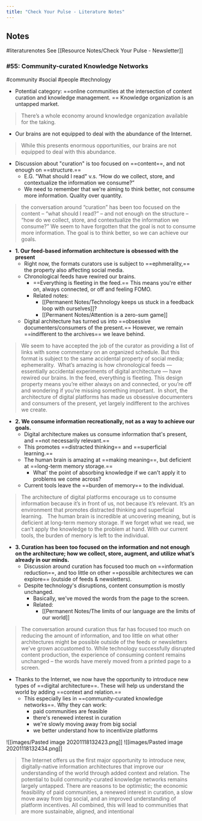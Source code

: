 ```yaml
---
title: "Check Your Pulse - Literature Notes"
---
```

##  Notes
#literaturenotes 
See [[Resource Notes/Check Your Pulse - Newsletter]]
### #55: Community-curated Knowledge Networks
#community #social #people #technology 
- Potential category: ==online communities at the intersection of content curation and knowledge management. == Knowledge organization is an untapped market.
> There’s a whole economy around knowledge organization available for the taking. 
- Our brains are not equipped to deal with the abundance of the Internet.
> While this presents enormous opportunities, our brains are not  equipped to deal with this abundance. 
- Discussion about "curation" is too focused on ==content==, and not enough on ==structure.==
	- E.G. "What should I read" v.s. “How do we collect, store, and contextualize the information we consume?” 
	- We need to remember that we're aiming to think better, not consume more information. Quality over quantity.
> the conversation around “curation” has been too focused on the content – “what should I read?” – and not enough on the structure – “how do we collect, store, and contextualize the information we consume?” We seem to have forgotten that the goal is not to consume more information. The goal is to think better, so we can achieve our goals. 
- **1. Our feed-based information architecture is obsessed with the present**
	- Right now, the formats curators use is subject to ==ephmerality,== the property also affecting social media.
	- Chronological feeds have rewired our brains.
		- ==Everything is fleeting in the feed.== This means you're either on, always connected, or off and feeling FOMO.
		- Related notes:
			- [[Permanent Notes/Technology keeps us stuck in a feedback loop with ourselves]]?
			- [[Permanent Notes/Attention is a zero-sum game]]
	- Digital architecture has turned us into ==obsessive documenters/consumers of the present.== However, we remain ==indifferent to the archives== we leave behind.
>We seem to have accepted the job of the curator as providing a list of links with some commentary on an organized schedule. But this format is subject to the same accidental property of social media; ephemerality. 
> What’s amazing is how chronological feeds — essentially accidental experiments of digital architecture — have rewired our brains. In the feed, everything is fleeting. This design property means you’re either always on and connected, or you’re off and wondering if you’re missing something important. 
> In short, the architecture of digital platforms has made us obsessive documenters and consumers of the present, yet largely indifferent to the archives we create.
- **2. We consume information recreationally, not as a way to achieve our goals.**
	- Digital architecture makes us consume information that's present, and ==not necessarily relevant.==
	- This promotes ==distracted thinking== and ==superficial learning.==
	- The human brain is amazing at ==making meaning==, but deficient at ==long-term memory storage.==
		- What' the point of absorbing knowledge if we can't apply it to problems we come across?
	- Current tools leave the ==burden of memory== to the individual.
> The architecture of digital platforms encourage us to consume information because it’s in front of us, not because it’s relevant.
> It’s an environment that promotes distracted thinking and superficial learning.  
> The human brain is incredible at uncovering meaning, but is deficient at long-term memory storage. If we forget what we read, we can’t apply the knowledge to the problem at hand.
> With our current tools, the burden of memory is left to the individual.
- **3. Curation has been too focused on the information and not enough on the architecture; how we collect, store, augment, and utilize what’s already in our minds.**
	- Discussion around curation has focused too much on ==information reduction==, and too little on other ==possible architectures we can explore== (outside of feeds & newsletters).
	- Despite technology's disruptions, content consumption is mostly unchanged.
		- Basically, we've moved the words from the page to the screen.
		- Related:
			- [[Permanent Notes/The limits of our language are the limits of our world]]
> The conversation around curation thus far has focused too much on reducing the amount of information, and too little on what other architectures might be possible outside of the feeds or newsletters we’ve grown accustomed to.
> While technology successfully disrupted content production, the experience of consuming content remains unchanged – the words have merely moved from a printed page to a screen. 
- Thanks to the Internet, we now have the opportunity to introduce new types of ==digital architecture==. These will help us understand the world by adding ==context and relation.==
	- This especially lies in ==community-curated knowledge networks==. Why they can work:
		- paid communities are feasible
		- there's renewed interest in curation
		- we're slowly moving away from big social
		- we better understand how to incentivize platforms

![[images/Pasted image 20201118132423.png]]
![[images/Pasted image 20201118132434.png]]
>The Internet offers us the first major opportunity to introduce new, digitally-native information architectures that improve our understanding of the world through added context and relation.
> The potential to build community-curated knowledge networks remains largely untapped. There are reasons to be optimistic; the economic feasibility of paid communities, a renewed interest in curation, a slow move away from big social, and an improved understanding of platform incentives. All combined, this will lead to communities that are more sustainable, aligned, and intentional
